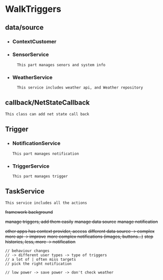 # WalkTriggers

## data/source
+ ### ContextCustomer

+ ### SensorService
        This part manages senors and system info

+ ### WeatherService
        This service includes weather api, and Weather repository

## callback/NetStateCallback
    This class can add net state call back

## Trigger
+ ### NotificationService
      This part manages notification

+ ### TriggerService
      This part manages trigger

## TaskService
    This service includes all the actions


~~framework background~~

~~manage triggers, add them easily~~
~~manage data source~~
~~manage notification~~

~~other apps has context provider, access~~
~~different data source -> complex~~
~~more api -> improve~~
~~more complex notifications (images, buttons...)~~
~~step histories, less, more -> notification~~

    // behaviour changes
    // -> different user types -> type of triggers
    // a lot of | often miss targets
    // pick the right notification

    // low power -> save power -> don't check weather